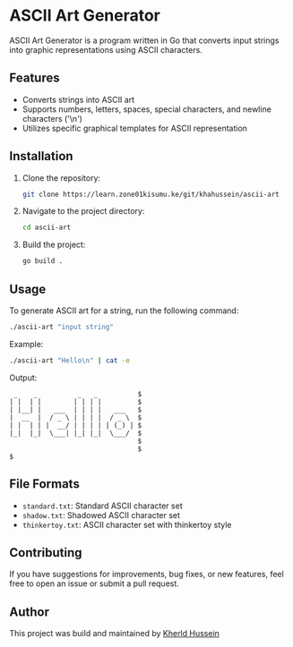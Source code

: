 # ASCII Art Generator

ASCII Art Generator is a program written in Go that converts input strings into graphic representations using ASCII characters.

## Features

- Converts strings into ASCII art
- Supports numbers, letters, spaces, special characters, and newline characters ('\n')
- Utilizes specific graphical templates for ASCII representation

## Installation

1. Clone the repository:

    ```bash
    git clone https://learn.zone01kisumu.ke/git/khahussein/ascii-art
    ```

2. Navigate to the project directory:

    ```bash
    cd ascii-art
    ```

3. Build the project:

    ```bash
    go build .
    ```

## Usage

To generate ASCII art for a string, run the following command:

```bash
./ascii-art "input string"
```

Example:

```bash
./ascii-art "Hello\n" | cat -e
```

Output:

```
 _    _          _   _          $
| |  | |        | | | |         $
| |__| |   ___  | | | |   ___   $
|  __  |  / _ \ | | | |  / _ \  $
| |  | | |  __/ | | | | | (_) | $
|_|  |_|  \___| |_| |_|  \___/  $
                                $
                                $
$                                                  
```

## File Formats

- `standard.txt`: Standard ASCII character set
- `shadow.txt`: Shadowed ASCII character set
- `thinkertoy.txt`: ASCII character set with thinkertoy style

## Contributing

If you have suggestions for improvements, bug fixes, or new features, feel free to open an issue or submit a pull request.

## Author

This project was build and maintained by  [Kherld Hussein](https://learn.zone01kisumu.ke/git/khahussein)